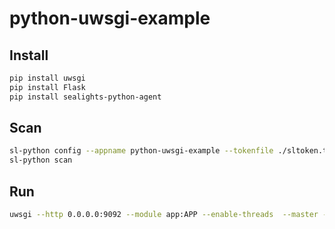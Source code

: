# python-uwsgi-example

## Install

```bash
pip install uwsgi
pip install Flask
pip install sealights-python-agent
```

## Scan

```bash
sl-python config --appname python-uwsgi-example --tokenfile ./sltoken.txt
sl-python scan
```

## Run

```bash
uwsgi --http 0.0.0.0:9092 --module app:APP --enable-threads  --master --single-interpreter --import python_agent.init
```
